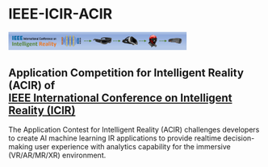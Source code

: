 # IEEE-ICIR-ACIR
<p style="margin-left:0%;">
<img src="./ICIR_Banner.png" width=70%>
</p>
<h2>Application Competition for Intelligent Reality (ACIR) of <br><a href="https://icir.ieee.org" target=_blank>IEEE International Conference on Intelligent Reality (ICIR)</a></h2>
The Application Contest for Intelligent Reality (ACIR) challenges developers to create AI machine learning IR applications to provide realtime decision-making user experience with analytics capability for the immersive (VR/AR/MR/XR) environment.
